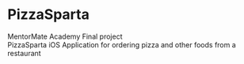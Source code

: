 # PizzaSparta
MentorMate Academy Final project<br>
PizzaSparta iOS Application for ordering pizza and other foods from a restaurant
